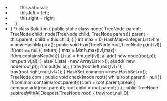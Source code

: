 *         this.val = val;
*         this.left = left;
*         this.right = right;
*     }
* }
*/
class Solution {
public static class node{
TreeNode parent;
TreeNode child;
node(TreeNode child, TreeNode parent){
parent = this.parent;
child = this.child;
}
}
int max = 0;
HashMap<Integer,List<node>>hm = new HashMap<>();
public void trav(TreeNode root,TreeNode p,int lvl){
if(root == null){
return;
}
max = Math.max(lvl,max);
if(hm.containsKey(lvl)){
List<node>al = hm.get(lvl);
al.add( new node(root,p));
hm.put(lvl,al);
}
else{
List<node>al =new ArrayList<>();
al.add( new node(root,p));
hm.put(lvl,al);
}
trav(root.left,root,lvl+1);
trav(root.right,root,lvl+1);
}
HashSet<TreeNode> common = new HashSet<>();
TreeNode com ;
public void check(node root){
while(root.parent!= null ){
if(common.contains(root.parent)){com = root.parent;break;}
common.add(root.parent);
root.child = root.parent;
}
}
public TreeNode subtreeWithAllDeepest(TreeNode root) {
trav(root,null,0);